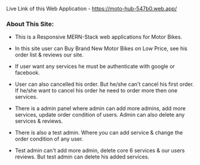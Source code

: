 Live Link of this Web Application - https://moto-hub-547b0.web.app/


### About This Site:

* This is a Responsive MERN-Stack web applications for Motor Bikes.
* In this site user can Buy Brand New Motor Bikes on Low Price, see his order list & reviews our site.
* If user want any services he must be authenticate with google or facebook.

* User can also cancelled his order. But he/she can't cancel his first order. If he/she want to cancel his order he need to order more then one services.
* There is a admin panel where admin can add more admins, add more services, update order condition of users. Admin can also delete any services & reviews.
* There is also a test admin. Where you can add service & change the order condition of any user.
* Test admin can't add more admin, delete core 6 services & our users reviews. But test admin can delete his added services.


